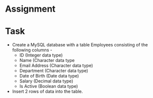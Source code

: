 # Assignment 

# Task
* Create a MySQL database with a table Employees consisting of the following columns -
	- ID (Integer data type)
	- Name (Character data type
	- Email Address (Character data type)
	- Department (Character data type)
	- Date of Birth (Date data type)
	- Salary (Decimal data type)
	- Is Active (Boolean data type)
* Insert 2 rows of data into the table.
